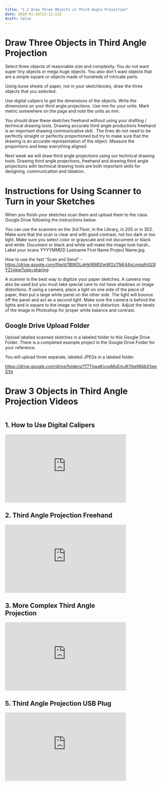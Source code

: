 ```yaml
---
title: "1.2 Draw Three Objects in Third Angle Projection"
date: 2020-01-26T23:11:13Z
draft: false
---
```


<h1>Draw Three Objects in Third Angle Projection</h1>
<p>Select three objects of reasonable size and complexity. You do not want super tiny objects or mega huge objects. You also don't want objects that are a simple square or objects made of hundreds of intricate parts.</p>
<p>Using loose sheets of paper, <span>not</span> in your sketchbooks, draw the three objects that you selected.</p>
<p>Use digital calipers to get the dimensions of the objects. Write the dimensions on your third angle projections. Use mm for your units. Mark metric somewhere on the page and note the units as mm.</p>
<p>You should draw these sketches freehand without using your drafting / technical drawing tools. Drawing accurate third angle productions freehand is an important drawing communicative skill.&nbsp; The lines do not need to be perfectly straight or perfectly proportioned but try to make sure that the drawing is an accurate representation of the object. Measure the proportions and keep everything aligned.</p>
<p>Next week we will draw third angle projections using our technical drawing tools. Drawing third angle projections, freehand and drawing third angle projections with technical drawing tools are both important skills for designing, communication and ideation.</p>
<h1>Instructions for Using Scanner to Turn in your Sketches</h1>
<p>When you finish your sketches scan them and upload them to the class Google Drive following the instructions below.</p>
<p>You can use the scanners on the 3rd Floor, in the Library, in 205 or in 302. Make sure that the scan is clear and with good contrast, not too dark or too light. Make sure you select color or grayscale and not document or black and white. Document or black and white will make the image look harsh.. Label your scans YYYYMMDD Lastname First Name Project Name.jpg</p>
<p>How to use the fast "Scan and Send" - <a href="https://drive.google.com/file/d/1BWOLqHkWMGfwWOzTNK44yLmmdhtQ3IYZ/view?usp=sharing">https://drive.google.com/file/d/1BWOLqHkWMGfwWOzTNK44yLmmdhtQ3IYZ/view?usp=sharing</a></p>
<p>A scanner is the best way to digitize your paper sketches. A camera may also be used but you must take special care to not have shadows or image distortions. If using a camera, place a light on one side of the piece of paper, then put a large white panel on the other side. The light will bounce off the panel and act as a second light. Make sure the camera is behind the lights and is square to the image so there is not distortion. Adjust the levels of the image in Photoshop for proper white balance and contrast.</p>
<h2>Google Drive Upload Folder</h2>
<p>Upload labeled scanned sketches in a labeled folder to this Google Drive Folder. There is a completed example project in the Google Drive Folder for your reference.</p>
<p>You will upload three separate, labeled JPEGs in a labeled folder.</p>
<p><a href="https://drive.google.com/drive/folders/1T7TjjwaKjvvqMsEmJKYbeNNjbS1weSYq">https://drive.google.com/drive/folders/1T7TjjwaKjvvqMsEmJKYbeNNjbS1weSYq</a></p>
<h1>Draw 3 Objects in Third Angle Projection Videos</h1>
<div style="display: flex; flex-wrap: wrap; align-items: flex-end;">
    <div style="display:flex; flex-direction:column; height: 100%; width: 100%; max-width: 400px; justify-content: space-between;">
        <h2>1. How to Use Digital Calipers</h2>
        <div style="position: relative; width: 100%; height: 0px; padding-top: 56.25%;"><iframe style="position: absolute; left: 0px; top: 0px; width: 100%; height: 100%; border: 0;" src="https://www.youtube.com/embed/oOZjbbe6YZk" width="300" height="150" allowfullscreen="allowfullscreen"></iframe></div>
    </div>
    <div style="display:flex; flex-direction:column; height: 100%; width: 100%; max-width: 400px; justify-content: space-between;">
        <h2>2. Third Angle Projection Freehand</h2>
        <div style="position: relative; width: 100%; height: 0px; padding-top: 56.25%;"><iframe style="position: absolute; left: 0px; top: 0px; width: 100%; height: 100%; border: 0;" src="https://www.youtube.com/embed/0SdWqEYKYrI" width="300" height="150" allowfullscreen="allowfullscreen"></iframe></div>
    </div>
    <div style="display:flex; flex-direction:column; height: 100%; width: 100%; max-width: 400px; justify-content: space-between;">
        <h2>3. More Complex Third Angle Projection</h2>
        <div style="position: relative; width: 100%; height: 0px; padding-top: 56.25%;"><iframe style="position: absolute; left: 0px; top: 0px; width: 100%; height: 100%; border: 0;" src="https://www.youtube.com/embed/QTMfdxI5QYk" width="300" height="150" allowfullscreen="allowfullscreen"></iframe></div>
    </div>
    <div style="display:flex; flex-direction:column; height: 100%; width: 100%; max-width: 400px; justify-content: space-between;">
        <h2>5. Third Angle Projection USB Plug</h2>
        <div style="position: relative; width: 100%; height: 0px; padding-top: 56.25%;"><iframe style="position: absolute; left: 0px; top: 0px; width: 100%; height: 100%; border: 0;" src="https://www.youtube.com/embed/2xS3AzFV7gs" width="300" height="150" allowfullscreen="allowfullscreen"></iframe></div>
    </div>
</div>
